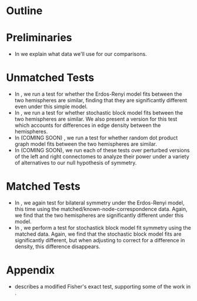 # Outline 

# Preliminaries
- In [](define_data.ipynb) we explain what data we'll use for our comparisons. 

# Unmatched Tests
- In [](er_unmatched_test.ipynb), we run a test for whether the Erdos-Renyi model
fits between the two hemispheres are similar, finding that they are significantly different 
even under this simple model.
- In [](sbm_test.ipynb), we run a test for whether stochastic block model fits between the 
two hemispheres are similar. We also present a version for this test which accounts for
differences in edge density between the hemispheres. 
- In (COMING SOON) [](rdpg_test.ipynb), we run a test for whether random dot product graph model fits
between the two hemispheres are similar.
- In (COMING SOON), we run each of these tests over perturbed versions of the left and
right connectomes to analyze their power under a variety of alternatives to our null
hypothesis of symmetry.

# Matched Tests
- In [](er_matched_test.ipynb), we again test for bilateral symmetry under the 
  Erdos-Renyi model, this time using the matched/known-node-correspondence data. Again, 
  we find that the two hemispheres are significantly different under this model.
- In [](sbm_matched_test.ipynb), we perform a test for stochastick block model fit
  symmetry using the matched data. Again, we find that the stochastic block model fits
  are significantly different, but when adjusting to correct for a difference in
  density, this difference disappears.

# Appendix
- [](nhypergeom_sims.ipynb) describes a modified Fisher's exact test, supporting some of the work in 
[](sbm_test.ipynb).